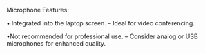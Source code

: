 Microphone Features: 

• Integrated into the laptop screen. 
– Ideal for video conferencing. 

•Not recommended for professional use. 
– Consider analog or USB microphones for enhanced quality.